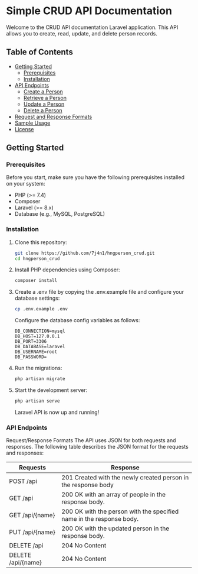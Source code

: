 # Simple CRUD API Documentation

Welcome to the CRUD API documentation Laravel application. This API allows you to create, read, update, and delete person records.

## Table of Contents

- [Getting Started](#getting-started)
  - [Prerequisites](#prerequisites)
  - [Installation](#installation)
- [API Endpoints](#api-endpoints)
  - [Create a Person](#create-a-person)
  - [Retrieve a Person](#retrieve-a-person)
  - [Update a Person](#update-a-person)
  - [Delete a Person](#delete-a-person)
- [Request and Response Formats](#request-and-response-formats)
- [Sample Usage](#sample-usage)
- [License](#license)

## Getting Started

### Prerequisites

Before you start, make sure you have the following prerequisites installed on your system:

- PHP (>= 7.4)
- Composer
- Laravel (>= 8.x)
- Database (e.g., MySQL, PostgreSQL)

### Installation

1. Clone this repository:

   ```bash
   git clone https://github.com/7j4n1/hngperson_crud.git
   cd hngperson_crud 
   ```

2. Install PHP dependencies using Composer:

    ```bash
    composer install
    ```
3. Create a .env file by copying the .env.example file and configure your database settings:
    ```bash
    cp .env.example .env
    ```
    Configure the database config variables as follows:
    ```
    DB_CONNECTION=mysql
    DB_HOST=127.0.0.1
    DB_PORT=3306
    DB_DATABASE=laravel
    DB_USERNAME=root
    DB_PASSWORD=
    ```
4. Run the migrations:
    ```bash
    php artisan migrate
    ```
5. Start the development server:
    ```bash
    php artisan serve

    ```
    Laravel API is now up and running!

### API Endpoints

Request/Response Formats
The API uses JSON for both requests and responses. The following table describes the JSON format for the requests and responses:

<table>
<thead>
<th> Requests </th>
<th> Response </th>
</thead>
<tbody>
    <tr>
        <td>POST /api</td>
        <td>201 Created with the newly created person in the response body</td>
    </tr>
    <tr>
        <td>GET /api</td>
        <td>200 OK with an array of people in the response body.</td>
    </tr>
    <tr>
        <td>GET /api/{name}</td>
        <td>200 OK with the person with the specified name in the response body.</td>
    </tr>
    <tr>
        <td>PUT /api/{name}</td>
        <td>200 OK with the updated person in the response body.</td>
    </tr>
    <tr>
        <td>DELETE /api</td>
        <td>204 No Content</td>
    </tr>
    <tr>
        <td>DELETE /api/{name}</td>
        <td>204 No Content</td>
    </tr>

</tbody>
</table>